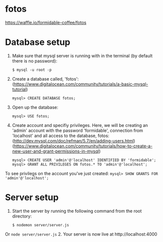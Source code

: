 # fotos

https://waffle.io/formidable-coffee/fotos

# Database setup

1. Make sure that mysql server is running with in the terminal (by default there is no password):
    ```
    $ mysql -u root -p
    ```
2. Create a database called, 'fotos':
  (https://www.digitalocean.com/community/tutorials/a-basic-mysql-tutorial)
    ```
    mysql> CREATE DATABASE fotos;
    ```
3. Open up the database:
    ```
    mysql> USE fotos;
    ```
4. Create account and specifiy privileges. Here, we will be creating an 'admin' account with the password 'formidable', connection from 'localhost' and all access to the database, fotos:
  (http://dev.mysql.com/doc/refman/5.7/en/adding-users.html)
  (https://www.digitalocean.com/community/tutorials/how-to-create-a-new-user-and-grant-permissions-in-mysql)
    ```
    mysql> CREATE USER 'admin'@'localhost' IDENTIFIED BY 'formidable';
    mysql> GRANT ALL PRIVILEGES ON fotos.* TO 'admin'@'localhost';
    ```
  To see privilegs on the account you've just created:
    ```
    mysql> SHOW GRANTS FOR 'admin'@'localhost';
    ```
# Server setup

1. Start the server by running the following command from the root directory:
    ```
    $ nodemon server/server.js
    ```
  Or
    ```
    node server/server.js
    ```
2. Your server is now live at http://localhost:4000